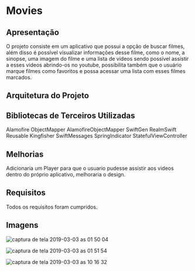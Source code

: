 # Movies

## Apresentação

O projeto consiste em um aplicativo que possui a opção de buscar filmes, além disso é possível visualizar informações desse filme, como o nome, a sinopse, uma imagem do filme e uma lista de videos sendo possível assistir a esses videos abrindo-os no youtube, possibilita também que o usuário marque filmes como favoritos e possa acessar uma lista com esses filmes marcados. 


## Arquitetura do Projeto


## Bibliotecas de Terceiros Utilizadas

Alamofire
ObjectMapper
AlamofireObjectMapper
SwiftGen
RealmSwift
Reusable
Kingfisher
SwiftMessages
SpringIndicator
StatefulViewController

## Melhorias

Adicionaria um Player para que o usuario pudesse assistir aos videos dentro do próprio aplicativo, melhoraria o design.

## Requisitos

Todos os requisitos foram cumpridos.

## Imagens

![captura de tela 2019-03-03 as 01 50 04](https://user-images.githubusercontent.com/44685592/53696245-e5731980-3da3-11e9-9e80-8411ace87815.png)

![captura de tela 2019-03-03 as 01 51 54](https://user-images.githubusercontent.com/44685592/53696287-3b47c180-3da4-11e9-8bd9-5b9638632741.png)

![captura de tela 2019-03-03 as 10 16 32](https://user-images.githubusercontent.com/44685592/53696283-33881d00-3da4-11e9-9d90-6a8cc8642d4a.png)
